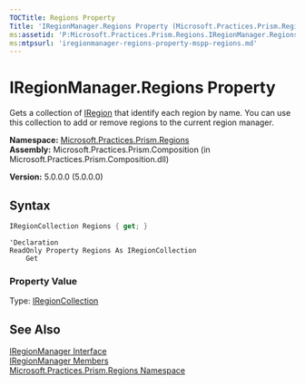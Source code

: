 ```yaml
---
TOCTitle: Regions Property
Title: 'IRegionManager.Regions Property (Microsoft.Practices.Prism.Regions)'
ms:assetid: 'P:Microsoft.Practices.Prism.Regions.IRegionManager.Regions'
ms:mtpsurl: 'iregionmanager-regions-property-mspp-regions.md'
---
```


# IRegionManager.Regions Property

Gets a collection of [IRegion](/patterns-practices/reference/iregion-interface-mspp-regions) that identify each region by name. You can use this collection to add or remove regions to the current region manager.

**Namespace:** [Microsoft.Practices.Prism.Regions](/patterns-practices/reference/mspp-regions-namespace)  
**Assembly:** Microsoft.Practices.Prism.Composition (in Microsoft.Practices.Prism.Composition.dll)

**Version:** 5.0.0.0 (5.0.0.0)

## Syntax

```C#
IRegionCollection Regions { get; }
```

```VB
'Declaration
ReadOnly Property Regions As IRegionCollection
	Get
```

### Property Value

Type: [IRegionCollection](/patterns-practices/reference/iregioncollection-interface-mspp-regions)

## See Also

[IRegionManager Interface](/patterns-practices/reference/iregionmanager-interface-mspp-regions)  
[IRegionManager Members](/patterns-practices/reference/iregionmanager-members-mspp-regions)  
[Microsoft.Practices.Prism.Regions Namespace](/patterns-practices/reference/mspp-regions-namespace)
